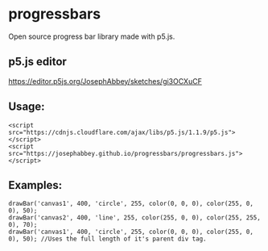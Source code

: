 # progressbars
Open source progress bar library made with p5.js.

## p5.js editor
https://editor.p5js.org/JosephAbbey/sketches/gi3OCXuCF

## Usage:
```
<script src="https://cdnjs.cloudflare.com/ajax/libs/p5.js/1.1.9/p5.js"></script>
<script src="https://josephabbey.github.io/progressbars/progressbars.js"></script>
```

## Examples:
```
drawBar('canvas1', 400, 'circle', 255, color(0, 0, 0), color(255, 0, 0), 50);
drawBar('canvas2', 400, 'line', 255, color(255, 0, 0), color(255, 255, 0), 70);
drawBar('canvas1', 400, 'circle', 255, color(0, 0, 0), color(255, 0, 0), 50); //Uses the full length of it's parent div tag.
```
